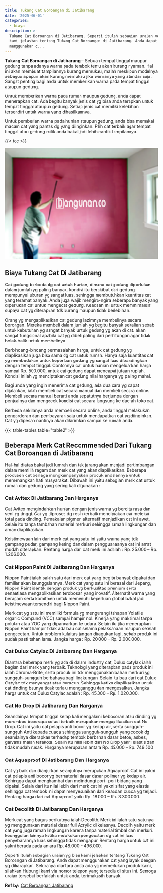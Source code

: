 ```yaml
---
title: Tukang Cat Boroangan di Jatibarang
date: '2025-06-01'
categories:
  - biaya
description: >-
  Tukang Cat Boroangan di Jatibarang. Seperti itulah sebagian uraian yg bisa
  kami jelaskan tentang Tukang Cat Boroangan di Jatibarang. Anda dapat
  menggunakan c...
---
```


**Tukang Cat Boroangan di Jatibarang** – Sebuah tempat tinggal maupun gedung tanpa adanya warna pada tembok tentu akan kurang nyaman. Hal ini akan membuat tampilannya kurang memukau, malah meskipun modelnya sebagus apapun akan kurang memukau jika warnanya yang standar saja. Sangat penting bagi anda untuk memberikan warna pada tempat tinggal ataupun gedung.

Untuk memberikan warna pada rumah maupun gedung, anda dapat menerapkan cat. Ada begitu banyak jenis cat yg bisa anda terapkan untuk tempat tinggal ataupun gedung. Setiap jenis cat memiliki kelebihan tersendiri untuk warna yang dihasilkannya.

Untuk pemberian warna pada hunian ataupun gedung, anda bisa memakai macam cat yang pantas dg yang diinginkan. Pilih cat terbaik agar tempat tinggal atau gedung milik anda bakal jadi lebih cantik tampilannya.

{{< toc >}}

![Tukang Cat Boroangan di Jatibarang](/images/jasa-cat-murah40.png)

## Biaya Tukang Cat Di Jatibarang

Cat gedung berbeda dg cat untuk hunian, dimana cat gedung diperlukan dalam jumlah yg paling banyak. kondisi itu berakibat dari gedung mempunyai ukuran yg sangat luas, sehingga membutuhkan kuantitas cat yang teramat banyak. Anda juga wajib mengira-ngira seberapa banyak yang diperlukan cat untuk mengecat gedung. Keadaan ini untuk meminimalisir supaya cat yg diterapkan tdk kurang maupun tidak berlebihan.

Orang yg mengaplikasikan cat gedung lazimnya membelinya secara borongan. Mereka membeli dalam jumlah yg begitu banyak sekalian sebab untuk kebutuhan yg sangat banyak untuk gedung yg akan di cat. akan sangat fungsional apabila cat yg dibeli paling dari perhitungan agar tidak bolak-balik untuk membelinya.

Berbincang-bincang permasalahan harga, untuk cat gedung yg diaplikasikan juga bisa sama dg cat untuk rumah. Hanya saja kuantitas cat yg membedakan untuk keperluan gedung yg sangat luas dibandingkan dengan tempat tinggal. Contohnya cat untuk hunian mengeluarkan harga sampai Rp. 500.000, untuk cat gedung dapat mencapai jutaan rupiah. Kondisi inilah yg menciptakan cat gedung nilai harganya yg paling mahal.

Bagi anda yang ingin menerima cat gedung, ada dua cara yg dapat dijalankan, ialah membeli cat secara manual dan membeli secara online. Membeli secara manual berarti anda sepatutnya berjumpa dengan penjualnya dan mengecek kondisi cat secara langsung ke daerah toko cat.

Berbeda sekiranya anda membeli secara online, anda tinggal melakukan pengorderan dan pembayaran saja untuk mendapatkan cat yg diinginkan. Cat yg dipesan nantinya akan dikirimkan sampai ke rumah anda.

{{< table-tables table="table2" >}}

## Beberapa Merk Cat Recommended Dari Tukang Cat Boroangan di Jatibarang

Hal-hal diatas bakal jadi lumrah dan tak jarang akan menjadi pertimbangan dalam memilih ragam dan merk cat yang akan diaplikasikan. Beberapa produsen cat berlaga mengkampanyekan produk andalannya untuk memenangkan hati masyarakat. Dibawah ini yaitu sebagian merk cat untuk rumah dan gedung yang sering kali digunakan :

### Cat Avitex Di Jatibarang Dan Harganya

Cat Avitex mengindahkan hunian dengan jenis warna yg bercita rasa dan seni yg tinggi. Cat yg diproses dg resin terbaik menciptakan cat melekat total pada dinding. Pemakaian pigmen alternatif menjadikan cat ini awet. Selain itu tanpa tambahan material merkuri sehingga ramah lingkungan dan aman diaplikasikan.

Keistimewaan lain dari merk cat yang satu ini yaitu warna yang tdk gampang pudar, gampang kering dan dalam pengguanaanya cat ini amat mudah diterapkan. Rentang harga dari cat merk ini adalah : Rp. 25.000 – Rp. 1.206.000.

### Cat Nippon Paint Di Jatibarang Dan Harganya

Nippon Paint ialah salah satu dari merk cat yang begitu banyak dipakai dan familiar akan keunggulannya. Merk cat yang satu ini berasal dari Jepang, Nippon Paint identik dengan produk yg berkualitas premium serta senantiasa mengaplikasikan terobosan yang inovatif. Alternatif warna yang beragam serta komitmen untuk memenuhi keperluan global bakal jadi keistimewaan tersendiri bagi Nippon Paint.

Merk cat yg satu ini memiliki formula yg mengurangi tahapan Volatile organic Compund (VOC) sampai hampir nol. Kinerja yang maksimal tanpa polutan atau VOC yang dipancarkan ke udara. Selain itu jika menerapkan Nippon Paint hampir tidak ada bau cat selama pelaksanaan maupun setelah pengecetan. Untuk problem kulaitas jangan diragukan lagi, sebab produk ini sudah pasti tahan lama. Jangka harga : Rp. 20.000 – Rp. 2.000.000.

### Cat Dulux Catylac Di Jatibarang Dan Harganya

Diantara beberapa merk yg ada di dalam industry cat, Dulux catylax ialah bagian dari merk yang terbaik. Teknologi yang diterapkan pada produk ini ialah Chroma-Brite, serta produk ini tdk menggunakan bahan merkuri yg sungguh-sungguh berbahaya bagi lingkungan. Selain itu bau dari cat Dulux Catylac tdk menyengat atau beracun. Sehingga ketika diaplikasikan untuk cat dinding baunya tidak terlalu mengganggu dan mengesalkan. Jangka harga untuk cat Dulux Catylac adalah : Rp. 45.000 – Rp. 1.020.000.

### Cat No Drop Di Jatibarang Dan Harganya

Seandainya tempat tinggal kerap kali mengalami kebocoran atau dinding yg merembes beberapa solusi terbaik merupakan mengaplikasikan cat No Drop. Cat ini yaitu cat pelapis anti bocor yg kedap air, serta sungguh-sungguh Anti kepada cuaca sehingga sungguh-sungguh yang cocok dg seandainya diterapkan terhadap tembok berbahan dasar beton, asbes, galvanis malah terakota. Sealin itu nilai lebih dari No Drop yakni elastis dan tidak mudah rusak. Harganya merupakan antara Rp. 45.000 – Rp. 749.500

### Cat Aquaproof Di Jatibarang Dan Harganya

Cat yg baik dan dianjurkan selanjutnya merupakan Aquaproof. Cat ini yakni cat pelapis anti bocor yg bermaterial dasar dasar polimer yg kedap air. Sehingga dapat menghambat dan melindungi pori- pori bidang yang dipakai. Selain dari itu nilai lebih dari merk cat ini yakni sifat yang elastis sehingga cat tembok ini dapat menyesuaikan dari keaadan cuaca yg terjadi. Rentang harga dari cat Aquaproof yaitu Rp. 18.000 – Rp. 3.300.000.

### Cat Decolith Di Jatibarang Dan Harganya

Merk cat yang bagus berikutnya ialah Decolith. Merk ini ialah satu satunya yg menggunakan material dasar full Acrylic di kelasnya. Decolih yaitu merk cat yang juga ramah lingkungan karena tanpa material timbal dan merkuri. keunggulan lainnya ketika melakukan pengecatan dg cat ini luas penyebarannya luas sehingga tidak mengapur. Rentang harga untuk cat ini yakni berada pada antara Rp. 48.000 – 496.000.

Seperti itulah sebagian uraian yg bisa kami jelaskan tentang Tukang Cat Boroangan di Jatibarang. Anda dapat menggunakan cat yang layak dengan yg diharapkan. Sekiranya diantara anda ada yg memerlukan produk kami, silahkan Hubungi kami via nomor telepon yang tersedia di situs ini. Semoga uraian tersebut berfaidah untuk anda, terimakasih banyak.

**Ref by:** [Cat Boroangan Jatibarang](https://id.wikipedia.org/wiki/Cat)
